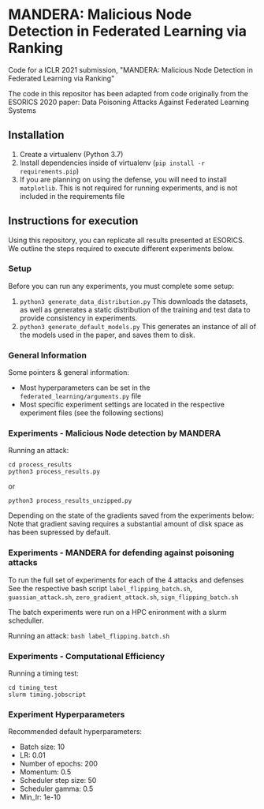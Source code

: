 # MANDERA: Malicious Node Detection in Federated Learning via Ranking

Code for a ICLR 2021 submission, "MANDERA: Malicious Node Detection in Federated Learning via Ranking"

The code in this repositor has been adapted from code originally from the ESORICS 2020 paper: Data Poisoning Attacks Against Federated Learning Systems

## Installation

1) Create a virtualenv (Python 3.7)
2) Install dependencies inside of virtualenv (```pip install -r requirements.pip```)
3) If you are planning on using the defense, you will need to install ```matplotlib```. This is not required for running experiments, and is not included in the requirements file

## Instructions for execution

Using this repository, you can replicate all results presented at ESORICS. We outline the steps required to execute different experiments below.

### Setup

Before you can run any experiments, you must complete some setup:

1) ```python3 generate_data_distribution.py``` This downloads the datasets, as well as generates a static distribution of the training and test data to provide consistency in experiments.
2) ```python3 generate_default_models.py``` This generates an instance of all of the models used in the paper, and saves them to disk.

### General Information

Some pointers & general information:
- Most hyperparameters can be set in the ```federated_learning/arguments.py``` file
- Most specific experiment settings are located in the respective experiment files (see the following sections)

### Experiments - Malicious Node detection by MANDERA

Running an attack: 
```
cd process_results
python3 process_results.py
```
or
```
python3 process_results_unzipped.py
```
Depending on the state of the gradients saved from the experiments below:
Note that gradient saving requires a substantial amount of disk space as has been supressed by default.


### Experiments - MANDERA for defending against poisoning attacks
To run the full set of experiments for each of the 4 attacks and defenses
See the respective bash script `label_flipping_batch.sh`, `guassian_attack.sh`, `zero_gradient_attack.sh`, `sign_flipping_batch.sh`

The batch experiments were run on a HPC enironment with a slurm scheduller.

Running an attack: ```bash label_flipping.batch.sh```


### Experiments - Computational Efficiency

Running a timing test:
```
cd timing_test
slurm timing.jobscript
```

### Experiment Hyperparameters

Recommended default hyperparameters:
- Batch size: 10
- LR: 0.01
- Number of epochs: 200
- Momentum: 0.5
- Scheduler step size: 50
- Scheduler gamma: 0.5
- Min_lr: 1e-10
